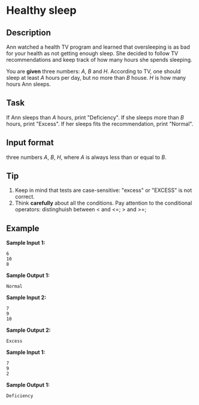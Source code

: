 # Healthy sleep

## Description
Ann watched a health TV program and learned that oversleeping is as bad for your health as not getting enough sleep. She decided to follow TV recommendations and keep track of how many hours she spends sleeping.

You are **given** three numbers: _A_, _B_ and _H_. According to TV, one should sleep at least _A_ hours per day, but no more than _B_ house. _H_ is how many hours Ann sleeps. 

## Task
If Ann sleeps than _A_ hours, print "Deficiency".
If she sleeps more than _B_ hours, print "Excess".
If her sleeps fits the recommendation, print "Normal".

## Input format
three numbers _A_, _B_, _H_, where _A_ is always less than or equal to _B_.

## Tip
1. Keep in mind that tests are case-sensitive: "excess" or "EXCESS" is not correct.
2. Think **carefully** about all the conditions. Pay attention to the conditional operators: distinghuish between < and <=; > and >=;

## Example
**Sample Input 1:**
```console
6
10
8
```

**Sample Output 1:**
```console
Normal
```

**Sample Input 2:**
```console
7
9
10
```

**Sample Output 2:**
```console
Excess
```

**Sample Input 1:**
```console
7
9
2
```

**Sample Output 1:**
```console
Deficiency
```